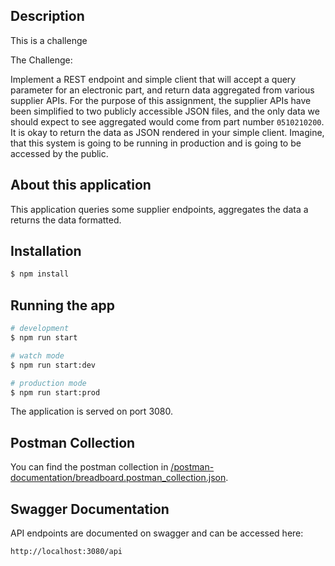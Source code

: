 ## Description

This is a challenge

The Challenge:

Implement a REST endpoint and simple client that will accept a query parameter for an electronic part, and return data aggregated from various supplier APIs. For the purpose of this assignment, the supplier APIs have been simplified to two publicly accessible JSON files, and the only data we should expect to see aggregated would come from part number `0510210200`. It is okay to return the data as JSON rendered in your simple client. Imagine, that this system is going to be running in production and is going to be accessed by the public.

## About this application

This application queries some supplier endpoints, aggregates the data a returns the data formatted.

## Installation

```bash
$ npm install
```

## Running the app

```bash
# development
$ npm run start

# watch mode
$ npm run start:dev

# production mode
$ npm run start:prod
```

The application is served on port 3080.

## Postman Collection

You can find the postman collection in [/postman-documentation/breadboard.postman_collection.json](postman-documentation/breadboard.postman_collection.json).

## Swagger Documentation

API endpoints are documented on swagger and can be accessed here:

`http://localhost:3080/api`
